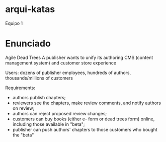 # arqui-katas
Equipo 1

# Enunciado 
Agile Dead Trees
A publisher wants to unify its authoring CMS (content management system) and customer store experience

Users: dozens of publisher employees, hundreds of authors, thousands/millions of customers

Requirements: 
- authors publish chapters; 
- reviewers see the chapters, make review comments, and notify authors on review; 
- authors can reject proposed review changes; 
- customers can buy books (either e- form or dead trees form) online, including those available in "beta"; 
- publisher can push authors' chapters to those customers who bought the "beta"
